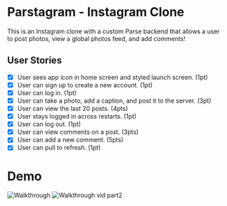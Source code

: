 # Parstagram - Instagram Clone

This is an Instagram clone with a custom Parse backend that allows a user to post photos, view a global photos feed, and add comments!

## User Stories

- [x] User sees app icon in home screen and styled launch screen. (1pt)
- [x] User can sign up to create a new account. (1pt)
- [x] User can log in. (1pt)
- [x] User can take a photo, add a caption, and post it to the server. (3pt)
- [x] User can view the last 20 posts. (4pts)
- [x] User stays logged in across restarts. (1pt)
- [x] User can log out. (1pt)
- [x] User can view comments on a post. (3pts)
- [x] User can add a new comment. (5pts)
- [x] User can pull to refresh. (1pt)

# Demo

![Walkthrough](https://github.com/QAGatPurdue/Parstagram/blob/main/ezgif.com-video-to-gif.gif)
![Walkthrough vid part2](https://github.com/QAGatPurdue/Parstagram/blob/main/ezgif.com-video-to-gif-2.gif)
